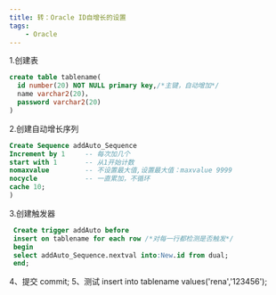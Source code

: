 ```yaml
---
title: 转：Oracle ID自增长的设置
tags:
    - Oracle  
---
```

1.创建表
```sql
create table tablename(
  id number(20) NOT NULL primary key,/*主键，自动增加*/
  name varchar2(20)， 
  password varchar2(20)
)
```
2.创建自动增长序列
```sql
Create Sequence addAuto_Sequence
Increment by 1     -- 每次加几个 
start with 1       -- 从1开始计数     
nomaxvalue         -- 不设置最大值,设置最大值：maxvalue 9999  
nocycle            -- 一直累加，不循环    
cache 10;  
)
```
3.创建触发器
```sql
 Create trigger addAuto before 
 insert on tablename for each row /*对每一行都检测是否触发*/
 begin
 select addAuto_Sequence.nextval into:New.id from dual;
 end; 
``` 
4、提交 commit;
5、测试 insert into tablename values('rena','123456');